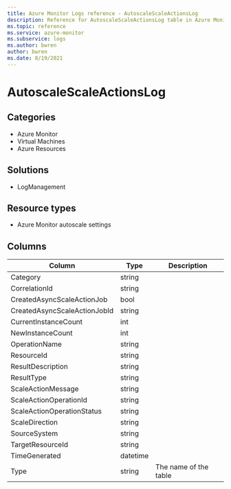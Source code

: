 ```yaml
---
title: Azure Monitor Logs reference - AutoscaleScaleActionsLog
description: Reference for AutoscaleScaleActionsLog table in Azure Monitor Logs.
ms.topic: reference
ms.service: azure-monitor
ms.subservice: logs
ms.author: bwren
author: bwren
ms.date: 8/19/2021
---
```


# AutoscaleScaleActionsLog

 

## Categories

- Azure Monitor
- Virtual Machines
- Azure Resources
## Solutions

- LogManagement
## Resource types

- Azure Monitor autoscale settings




## Columns

|Column|Type|Description|
|---|---|---|
|Category|string||
|CorrelationId|string||
|CreatedAsyncScaleActionJob|bool||
|CreatedAsyncScaleActionJobId|string||
|CurrentInstanceCount|int||
|NewInstanceCount|int||
|OperationName|string||
|ResourceId|string||
|ResultDescription|string||
|ResultType|string||
|ScaleActionMessage|string||
|ScaleActionOperationId|string||
|ScaleActionOperationStatus|string||
|ScaleDirection|string||
|SourceSystem|string||
|TargetResourceId|string||
|TimeGenerated|datetime||
|Type|string|The name of the table|
